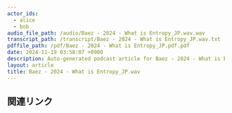 ```yaml
---
actor_ids:
  - alice
  - bob
audio_file_path: /audio/Baez - 2024 - What is Entropy_JP.wav.wav
transcript_path: /transcript/Baez - 2024 - What is Entropy_JP.wav.txt
pdffile_path: /pdf/Baez - 2024 - What is Entropy_JP.pdf.pdf
date: 2024-11-19 03:58:07 +0900
description: Auto-generated podcast article for Baez - 2024 - What is Entropy_JP.wav.
layout: article
title: Baez - 2024 - What is Entropy_JP.wav
---
```


## 関連リンク
